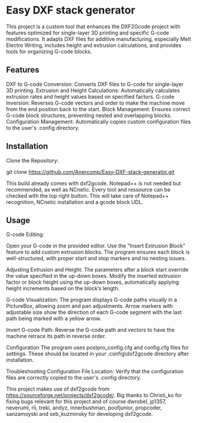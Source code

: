 # Easy DXF stack generator
This project is a custom tool that enhances the DXF2Gcode project with features optimized for single-layer 3D printing and specific G-code modifications. It adapts DXF files for additive manufacturing, especially Melt Electro Writing, includes height and extrusion calculations, and provides tools for organizing G-code blocks.

## Features
DXF to G-code Conversion: Converts DXF files to G-code for single-layer 3D printing.
Extrusion and Height Calculations: Automatically calculates extrusion rates and height values based on specified factors.
G-code Inversion: Reverses G-code vectors and order to make the machine move from the end position back to the start.
Block Management: Ensures correct G-code block structures, preventing nested and overlapping blocks.
Configuration Management: Automatically copies custom configuration files to the user's .config directory.
## Installation
Clone the Repository:

git clone https://github.com/Anercomp/Easy-DXF-stack-generator.git

This build already comes with dxf2gcode. Notepad++ is not needed but recommended, as well as NCnetic. Every tool and ressource can be checked with the top right button. This will take care of Notepad++ recognition, NCnetic installation and a gcode block UDL. 

## Usage
G-code Editing:

Open your G-code in the provided editor.
Use the "Insert Extrusion Block" feature to add custom extrusion blocks.
The program ensures each block is well-structured, with proper start and stop markers and no nesting issues.

Adjusting Extrusion and Height:
The parameters after a block start override the value specified in the up-down boxes.
Modify the inserted extrusion factor or block height using the up-down boxes, automatically applying height increments based on the block’s length.

G-code Visualization:
The program displays G-code paths visually in a PictureBox, allowing zoom and pan adjustments.
Arrow markers with adjustable size show the direction of each G-code segment with the last path being marked with a yellow arrow.

Invert G-code Path:
Reverse the G-code path and vectors to have the machine retrace its path in reverse order.

Configuration
The program uses postpro_config.cfg and config.cfg files for settings. These should be located in your .config\dxf2gcode directory after installation.

Troubleshooting
Configuration File Location: Verify that the configuration files are correctly copied to the user's .config directory.

This project makes use of dxf2gcode from https://sourceforge.net/projects/dxf2gcode/. Big thanks to Christi_ko for fixing bugs relevant for this project and of course dwrobel, jp1357, neveruml, rli, treki, andyz, innerbushman, poofjunior, propcoder, sanzamoyski and seb_kuzminsky for developing dxf2gcode. 
